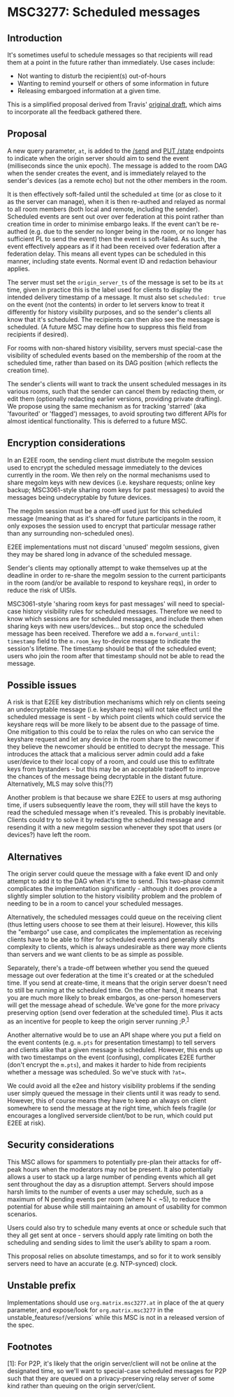 # MSC3277: Scheduled messages

## Introduction

It's sometimes useful to schedule messages so that recipients will read them
at a point in the future rather than immediately.  Use cases include:

 * Not wanting to disturb the recipient(s) out-of-hours
 * Wanting to remind yourself or others of some information in future
 * Releasing embargoed information at a given time.

This is a simplified proposal derived from Travis' [original draft](https://docs.google.com/document/d/1vFbQuCnCNURBRs4_zukxiKLW_p2Ka7Ogo42oahpXnz4),
which aims to incorporate all the feedback gathered there.

## Proposal

A new query parameter, `at`, is added to the [/send](https://matrix.org/docs/spec/client_server/r0.6.1#put-matrix-client-r0-rooms-roomid-send-eventtype-txnid)
and [PUT /state](https://matrix.org/docs/spec/client_server/r0.6.1#put-matrix-client-r0-rooms-roomid-state-eventtype-statekey)
endpoints to indicate when the origin server should aim to send the event
(milliseconds since the unix epoch). The message is added to the room DAG
when the sender creates the event, and is immediately relayed to the sender's
devices (as a remote echo) but not the other members in the room.

It is then effectively soft-failed until the scheduled `at` time (or as close
to it as the server can manage), when it is then re-authed and relayed as
normal to all room members (both local and remote, including the sender).
Scheduled events are sent out over over federation at this point rather than
creation time in order to minimise embargo leaks.  If the event can't be
re-authed (e.g. due to the sender no longer being in the room, or no longer
has sufficient PL to send the event) then the event is soft-failed.  As such,
the event effectively appears as if it had been received over federation
after a federation delay.  This means all event types can be scheduled in
this manner, including state events.  Normal event ID and redaction behaviour
applies.  

The server must set the `origin_server_ts` of the message is set to be its
`at` time, given in practice this is the label used for clients to display
the intended delivery timestamp of a message.  It must also set `scheduled:
true` on the event (not the contents) in order to let servers know to treat
it differently for history visibility purposes, and so the sender's clients
all know that it's scheduled.  The recipients can then also see the message
is scheduled. (A future MSC may define how to suppress this field from
recipients if desired).

For rooms with non-shared history visibility, servers must special-case the
visibility of scheduled events based on the membership of the room at the
scheduled time, rather than based on its DAG position (which reflects the
creation time).

The sender's clients will want to track the unsent scheduled messages in its
various rooms, such that the sender can cancel them by redacting them, or
edit them (optionally redacting earlier versions, providing private
drafting).  We propose using the same mechanism as for tracking 'starred'
(aka 'favourited' or 'flagged') messages, to avoid sprouting two different
APIs for almost identical functionality.  This is deferred to a future MSC.

## Encryption considerations

In an E2EE room, the sending client must distribute the megolm session used to
encrypt the scheduled message immediately to the devices currently in the
room. We then rely on the normal mechanisms used to share megolm keys with
new devices (i.e. keyshare requests; online key backup; MSC3061-style sharing
room keys for past messages) to avoid the messages being undecryptable by
future devices.

The megolm session must be a one-off used just for this scheduled message
(meaning that as it's shared for future participants in the room, it only exposes
the session used to encrypt that particular message rather than any surrounding
non-scheduled ones).

E2EE implementations must not discard 'unused' megolm sessions, given they
may be shared long in advance of the scheduled message.

Sender's clients may optionally attempt to wake themselves up at the deadline
in order to re-share the megolm session to the current participants in the
room (and/or be available to respond to keyshare reqs), in order to reduce
the risk of UISIs.

MSC3061-style 'sharing room keys for past messages' will need to special-case
history visibility rules for scheduled messages. Therefore we need to know
which sessions are for scheduled messages, and include them when sharing keys
with new users/devices... but stop once the scheduled message has been
received.  Therefore we add a `m.forward_until: timestamp` field to the
`m.room_key` to-device message to indicate the session's lifetime. The
timestamp should be that of the scheduled event; users who join the room
after that timestamp should not be able to read the message.

## Possible issues

A risk is that E2EE key distribution mechanisms which rely on clients seeing
an undecryptable message (i.e. keyshare reqs) will not take effect until the
scheduled message is sent - by which point clients which could service the
keyshare reqs will be more likely to be absent due to the passage of time.
One mitigation to this could be to relax the rules on who can service the
keyshare request and let any device in the room share to the newcomer if they
believe the newcomer should be entitled to decrypt the message. This
introduces the attack that a malicious server admin could add a fake
user/device to their local copy of a room, and could use this to exfiltrate
keys from bystanders - but this may be an acceptable tradeoff to improve
the chances of the message being decryptable in the distant future.
Alternatively, MLS may solve this(??)

Another problem is that because we share E2EE to users at msg authoring time, if
users subsequently leave the room, they will still have the keys to read the
scheduled message when it's revealed.  This is probably inevitable.  Clients could
try to solve it by redacting the scheduled message and resending it with a new megolm
session whenever they spot that users (or devices?) have left the room.


## Alternatives

The origin server could queue the message with a fake event ID and only
attempt to add it to the DAG when it's time to send.  This two-phase commit
complicates the implementation significantly - although it does provide a
slightly simpler solution to the history visibility problem and the problem
of needing to be in a room to cancel your scheduled messages.

Alternatively, the scheduled messages could queue on the receiving client
(thus letting users choose to see them at their leisure).  However, this
kills the "embargo" use case, and complicates the implementation as receiving
clients have to be able to filter for scheduled events and generally shifts
complexity to clients, which is always undesirable as there way more clients
than servers and we want clients to be as simple as possible.

Separately, there's a trade-off between whether you send the queued message
out over federation at the time it's created or at the scheduled time.  If
you send at create-time, it means that the origin server doesn't need to
still be running at the scheduled time. On the other hand, it means that you
are much more likely to break embargos, as one-person homeservers will get
the message ahead of schedule.  We've gone for the more privacy preserving
option (send over federation at the scheduled time).  Plus it acts as an
incentive for people to keep the origin server running ;P.<sup id="a1">[1](#f1)</sup>

Another alternative would be to use an API shape where you put a field on the
event contents (e.g. `m.pts` for presentation timestamp) to tell servers and
clients alike that a given message is scheduled.  However, this ends up with
two timestamps on the event (confusing), complicates E2EE further
(don't encrypt the `m.pts`), and makes it harder to hide from recipients
whether a message was scheduled.  So we've stuck with `?at=`.

We could avoid all the e2ee and history visibility problems if the sending
user simply queued the message in their clients until it was ready to send.
However, this of course means they have to keep an always on client somewhere
to send the message at the right time, which feels fragile (or encourages a
longlived serverside client/bot to be run, which could put E2EE at risk).

## Security considerations

This MSC allows for spammers to potentially pre-plan their attacks for
off-peak hours when the moderators may not be present. It also potentially
allows a user to stack up a large number of pending events which all get sent
throughout the day as a disruption attempt. Servers should impose harsh
limits to the number of events a user may schedule, such as a maximum of N
pending events per room (where N < ~5), to reduce the potential for abuse
while still maintaining an amount of usability for common scenarios.

Users could also try to schedule many events at once or schedule such that
they all get sent at once - servers should apply rate limiting on both the
scheduling and sending sides to limit the user’s ability to spam a room.

This proposal relies on absolute timestamps, and so for it to work sensibly
servers need to have an accurate (e.g. NTP-synced) clock.

## Unstable prefix

Implementations should use `org.matrix.msc3277.at` in place of the at query
parameter, and expose/look for `org.matrix.msc3277` in the
unstable_features` of `/versions` while this MSC is not in a released
version of the spec.

## Footnotes

<a id="f1"/>[1]: For P2P, it's likely that the origin server/client will not
be online at the designated time, so we'll want to special-case scheduled
messages for P2P such that they are queued on a privacy-preserving relay
server of some kind rather than queuing on the origin server/client.